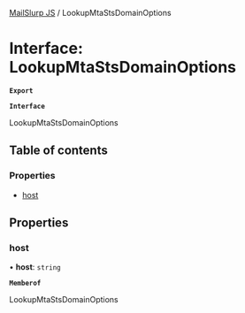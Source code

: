 [MailSlurp JS](../README.md) / LookupMtaStsDomainOptions

# Interface: LookupMtaStsDomainOptions

**`Export`**

**`Interface`**

LookupMtaStsDomainOptions

## Table of contents

### Properties

- [host](LookupMtaStsDomainOptions.md#host)

## Properties

### host

• **host**: `string`

**`Memberof`**

LookupMtaStsDomainOptions
